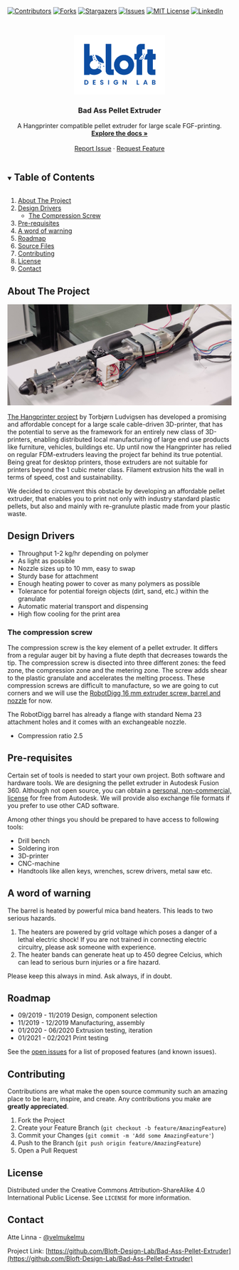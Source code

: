 <!--
*** Thanks for checking out the Best-README-Template. If you have a suggestion
*** that would make this better, please fork the repo and create a pull request
*** or simply open an issue with the tag "enhancement".
*** Thanks again! Now go create something AMAZING! :D
***
***
***
*** To avoid retyping too much info. Do a search and replace for the following:
*** github_username, repo_name, twitter_handle, email, project_title, project_description
-->



<!-- PROJECT SHIELDS -->
<!--
*** I'm using markdown "reference style" links for readability.
*** Reference links are enclosed in brackets [ ] instead of parentheses ( ).
*** See the bottom of this document for the declaration of the reference variables
*** for contributors-url, forks-url, etc. This is an optional, concise syntax you may use.
*** https://www.markdownguide.org/basic-syntax/#reference-style-links
-->
[![Contributors][contributors-shield]][contributors-url]
[![Forks][forks-shield]][forks-url]
[![Stargazers][stars-shield]][stars-url]
[![Issues][issues-shield]][issues-url]
[![MIT License][license-shield]][license-url]
[![LinkedIn][linkedin-shield]][linkedin-url]



<!-- PROJECT LOGO -->
<br />
<p align="center">
  <a href="https://github.com/Bloft-Design-Lab/Bad-Ass-Pellet-Extruder/">
    <img src="images/Bloft_Logo_Blue.png" alt="Logo" width="204" height="134">
  </a>

  <h3 align="center">Bad Ass Pellet Extruder</h3>

  <p align="center">
    A Hangprinter compatible pellet extruder for large scale FGF-printing.
    <br />
    <a href="https://github.com/Bloft-Design-Lab/Bad-Ass-Pellet-Extruder/"><strong>Explore the docs »</strong></a>
    <br />
    <br />
    <a href="https://github.com/Bloft-Design-Lab/Bad-Ass-Pellet-Extruder/issues">Report Issue</a>
    ·
    <a href="https://github.com/Bloft-Design-Lab/Bad-Ass-Pellet-Extruder/issues">Request Feature</a>
  </p>
</p>



<!-- TABLE OF CONTENTS -->
<details open="open">
  <summary><h2 style="display: inline-block">Table of Contents</h2></summary>
  <ol>
    <li>
      <a href="#about-the-project">About The Project</a>
    </li>
    <li>
      <a href="#design-drivers">Design Drivers</a>
      <ul>
        <li><a href="#the-compression-screw">The Compression Screw</a></li>
      </ul>
    </li>
    <li><a href="#pre-requisites">Pre-requisites</a></li>
    <li><a href="#a-word-of-warning">A word of warning</a></li>
    <li><a href="#roadmap">Roadmap</a></li>
    <li><a href="#source-files">Source Files</a></li>
    <li><a href="#contributing">Contributing</a></li>
    <li><a href="#license">License</a></li>
    <li><a href="#contact">Contact</a></li>
  </ol>
</details>



<!-- ABOUT THE PROJECT -->
## About The Project

![The Bad Ass Pellet Extruder](/images/Bad-Ass-Pellet-Extruder.jpg)

[The Hangprinter project](https://www.hangprinter.org) by Torbjørn Ludvigsen has developed a promising and affordable concept for a large scale cable-driven 3D-printer, that has the potential to serve as the framework for an entirely new class of 3D-printers, enabling distributed local manufacturing of large end use products like furniture, vehicles, buildings etc. Up until now the Hangprinter has relied on regular FDM-extruders leaving the project far behind its true potential. Being great for desktop printers, those extruders are not suitable for printers beyond the 1 cubic meter class. Filament extrusion hits the wall in terms of speed, cost and sustainability.

We decided to circumvent this obstacle by developing an affordable pellet extruder, that enables you to print not only with industry standard plastic pellets, but also and mainly with re-granulute plastic made from your plastic waste.


<!-- DESIGN DRIVERS -->
## Design Drivers

* Throughput 1-2 kg/hr depending on polymer
* As light as possible
* Nozzle sizes up to 10 mm, easy to swap
* Sturdy base for attachment
* Enough heating power to cover as many polymers as possible
* Tolerance for potential foreign objects (dirt, sand, etc.) within the granulate
* Automatic material transport and dispensing
* High flow cooling for the print area

### The compression screw

The compression screw is the key element of a pellet extruder. It differs from a regular auger bit by having a flute depth that decreases towards the tip. The compression screw is disected into three different zones: the feed zone, the compression zone and the metering zone. The screw adds shear to the plastic granulate and accelerates the melting process. These compression screws are difficult to manufacture, so we are going to cut corners and we will use the [RobotDigg 16 mm extruder screw, barrel and nozzle](https://www.robotdigg.com/product/1691/16mm-or-20mm-extruder-screw,-barrel-n-nozzle) for now.

The RobotDigg barrel has already a flange with standard Nema 23 attachment holes and it comes with an exchangeable nozzle.
* Compression ratio 2.5

## Pre-requisites

Certain set of tools is needed to start your own project. Both software and hardware tools.
We are designing the pellet extruder in Autodesk Fusion 360. Although not open source, you can obtain a [personal, non-commercial, license](https://www.autodesk.com/products/fusion-360/personal) for free from Autodesk. We will provide also exchange file formats if you prefer to use other CAD software.

Among other things you should be prepared to have access to following tools:
* Drill bench
* Soldering iron
* 3D-printer
* CNC-machine
* Handtools like allen keys, wrenches, screw drivers, metal saw etc.

## A word of warning

The barrel is heated by powerful mica band heaters. This leads to two serious hazards.
1. The heaters are powered by grid voltage which poses a danger of a lethal electric shock! If you are not trained in connecting electric circuitry, please ask someone with experience.
2. The heater bands can generate heat up to 450 degree Celcius, which can lead to serious burn injuries or a fire hazard.

Please keep this always in mind. Ask always, if in doubt.

<!-- ROADMAP -->
## Roadmap

* 09/2019 - 11/2019 Design, component selection
* 11/2019 - 12/2019 Manufacturing, assembly
* 01/2020 - 06/2020 Extrusion testing, iteration
* 01/2021 - 02/2021 Print testing

See the [open issues](https://github.com/Bloft-Design-Lab/Bad-Ass-Pellet-Extruder/issues) for a list of proposed features (and known issues).

<!-- CONTRIBUTING -->
## Contributing

Contributions are what make the open source community such an amazing place to be learn, inspire, and create. Any contributions you make are **greatly appreciated**.

1. Fork the Project
2. Create your Feature Branch (`git checkout -b feature/AmazingFeature`)
3. Commit your Changes (`git commit -m 'Add some AmazingFeature'`)
4. Push to the Branch (`git push origin feature/AmazingFeature`)
5. Open a Pull Request

<!-- LICENSE -->
## License

Distributed under the Creative Commons Attribution-ShareAlike 4.0 International Public License. See `LICENSE` for more information.



<!-- CONTACT -->
## Contact

Atte Linna - [@velmukelmu](https://twitter.com/velmukelmu)

Project Link: [https://github.com/Bloft-Design-Lab/Bad-Ass-Pellet-Extruder](https://github.com/Bloft-Design-Lab/Bad-Ass-Pellet-Extruder)


<!-- MARKDOWN LINKS & IMAGES -->
<!-- https://www.markdownguide.org/basic-syntax/#reference-style-links -->
[contributors-shield]: https://img.shields.io/github/contributors/Bloft-Design-Lab/Bad-Ass-Pellet-Extruder.svg?style=for-the-badge
[contributors-url]: https://github.com/Bloft-Design-Lab/Bad-Ass-Pellet-Extruder/graphs/contributors
[forks-shield]: https://img.shields.io/github/forks/Bloft-Design-Lab/Bad-Ass-Pellet-Extruder.svg?style=for-the-badge
[forks-url]: https://github.com/Bloft-Design-Lab/Bad-Ass-Pellet-Extruder/network/members
[stars-shield]: https://img.shields.io/github/stars/Bloft-Design-Lab/Bad-Ass-Pellet-Extruder.svg?style=for-the-badge
[stars-url]: https://github.com/Bloft-Design-Lab/Bad-Ass-Pellet-Extruder/stargazers
[issues-shield]: https://img.shields.io/github/issues/Bloft-Design-Lab/Bad-Ass-Pellet-Extruder.svg?style=for-the-badge
[issues-url]: https://github.com/Bloft-Design-Lab/Bad-Ass-Pellet-Extruder/issues
[license-shield]: https://img.shields.io/github/license/Bloft-Design-Lab/Bad-Ass-Pellet-Extruder.svg?style=for-the-badge
[license-url]: https://github.com/Bloft-Design-Lab/Bad-Ass-Pellet-Extruder/blob/main/LICENSE.txt
[linkedin-shield]: https://img.shields.io/badge/-LinkedIn-black.svg?style=for-the-badge&logo=linkedin&colorB=555
[linkedin-url]: https://linkedin.com/company/bloft-design-lab
[Product Name Screen Shot]: https://github.com/Bloft-Design-Lab/Bad-Ass-Pellet-Extruder/images/Bad-Ass-Pellet-Extruder.jpg
